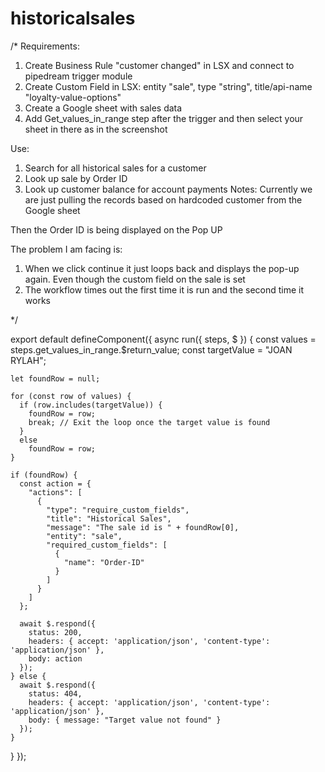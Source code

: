 # historicalsales
/* 
Requirements:
1. Create Business Rule "customer changed" in LSX and connect to pipedream trigger module
2. Create Custom Field in LSX: entity "sale", type "string", title/api-name "loyalty-value-options"
3. Create a Google sheet with sales data
4. Add Get_values_in_range step after the trigger and then select your sheet in there as in the screenshot

Use:
1. Search for all historical sales for a customer
2. Look up sale by Order ID
3. Look up customer balance for account payments
Notes:
Currently we are just pulling the records based on hardcoded customer from the Google sheet

Then the Order ID is being displayed on the Pop UP

The problem I am facing is:
1. When we click continue it just loops back and displays the pop-up again. Even though the custom field on the sale is set
2. The workflow times out the first time it is run and the second time it works

*/

export default defineComponent({
  async run({ steps, $ }) {
    const values = steps.get_values_in_range.$return_value;
    const targetValue = "JOAN RYLAH";

    let foundRow = null;

    for (const row of values) {
      if (row.includes(targetValue)) {
        foundRow = row;
        break; // Exit the loop once the target value is found
      }
      else
        foundRow = row;
    }

    if (foundRow) {
      const action = {
        "actions": [
          {
            "type": "require_custom_fields",
            "title": "Historical Sales",
            "message": "The sale id is " + foundRow[0],
            "entity": "sale",
            "required_custom_fields": [
              {
                "name": "Order-ID"
              }
            ]
          }
        ]
      };

      await $.respond({
        status: 200,
        headers: { accept: 'application/json', 'content-type': 'application/json' },
        body: action
      });
    } else {
      await $.respond({
        status: 404,
        headers: { accept: 'application/json', 'content-type': 'application/json' },
        body: { message: "Target value not found" }
      });
    }
  }
});
